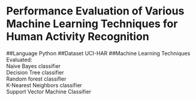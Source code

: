 # Performance Evaluation of Various Machine Learning Techniques for Human Activity Recognition
##Language
Python
##Dataset
UCI-HAR 
##Machine Learning Techniques Evaluated:<br>
Naive Bayes classifier <br>
Decision Tree classifier <br>
Random forest classifier<br>
K-Nearest Neighbors classifier <br>
Support Vector Machine Classifier <br>
